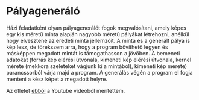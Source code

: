 # Pályageneráló

Házi feladatként olyan pályagenerálót fogok megvalósítani,
amely képes egy kis méretű minta alapján nagyobb méretű pályákat létrehozni,
anélkül hogy elvesztené az eredeti minta jellemzőit.
A minta és a generált pálya is kép lesz, de törekszem arra,
hogy a program bővíthető legyen és másképpen megadott mintát is támogathasson a jövőben.
A bemeneti adatokat (forrás kép elérési útvonala, kimeneti kép elérési útvonala,
kernel mérete (mekkora szeleteket vágjunk ki a mintából), kimeneti kép mérete) parancssorból várja majd a program.
A generálás végén a program el fogja menteni a kész képet a megadott helyre.

Az ötletet [ebből](https://www.youtube.com/watch?v=TO0Tx3w5abQ) a Youtube videóból merítettem.